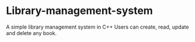 # Library-management-system
A simple library management system in C++
Users can create, read, update and delete any book.
